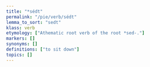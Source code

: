 ```yaml
---
title: "*sédt"
permalink: "/pie/verb/sédt"
lemma_to_sort: "sedt"
klass: verb
etymology: ["Athematic root verb of the root *sed-."]
markers: []
synonyms: []
definitions: ["to sit down"]
topics: []
---
```

